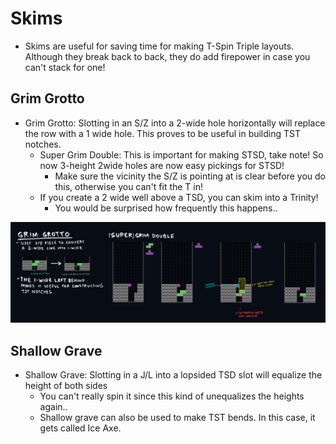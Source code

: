 # Skims
- Skims are useful for saving time for making T-Spin Triple layouts. Although they break back to back, they do add firepower in case you can't stack for one!

## Grim Grotto
- Grim Grotto: Slotting in an S/Z into a 2-wide hole horizontally will replace the row with a 1 wide hole. This proves to be useful in building TST notches.
    - Super Grim Double: This is important for making STSD, take note! So now 3-height 2wide holes are now easy pickings for STSD!
        - Make sure the vicinity the S/Z is pointing at is clear before you do this, otherwise you can't fit the T in!
    - If you create a 2 wide well above a TSD, you can skim into a Trinity!
        - You would be surprised how frequently this happens..

<img src="../assets/tetris/grim_grotto.png"/>

## Shallow Grave
- Shallow Grave: Slotting in a J/L into a lopsided TSD slot will equalize the height of both sides
    - You can't really spin it since this kind of unequalizes the heights again..
    - Shallow grave can also be used to make TST bends. In this case, it gets called Ice Axe.